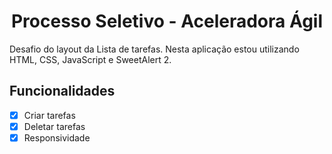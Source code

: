 <h1 align='center'>Processo Seletivo - Aceleradora Ágil</h1>

<p>Desafio do layout da Lista de tarefas. Nesta aplicação estou utilizando HTML, CSS, JavaScript e SweetAlert 2.</p>

## Funcionalidades

- [x] Criar tarefas
- [x] Deletar tarefas
- [x] Responsividade
